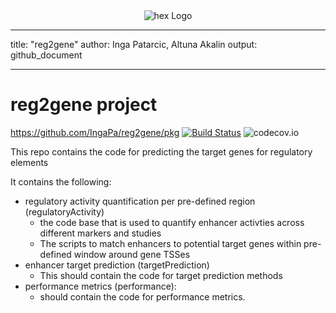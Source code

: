 <a name="logo"/>
<div align="center">
<img src="https://github.com/IngaPa/reg2gene/blob/inga_functions/pkg/inst/hex-reg2gene.png" alt="hex Logo"  ></img>
</a>
</div>



---
title: "reg2gene"
author: Inga Patarcic, Altuna Akalin
output: github_document

---

# reg2gene project
https://github.com/IngaPa/reg2gene/pkg
[![Build Status](https://travis-ci.org/IngaPa/reg2gene/pkg.svg?branch=master)](https://travis-ci.org/IngaPa/reg2gene/pkg)
![codecov.io](https://codecov.io/github/IngaPa/reg2gene/pkg/coverage.svg?branch=master)







This repo contains the code for predicting the target genes for regulatory elements

It contains the following:

-  regulatory activity quantification per pre-defined region (regulatoryActivity)
    - the code base that is used to quantify enhancer activties across different markers and studies
    - The scripts to match enhancers to potential target genes within pre-defined window around gene TSSes
- enhancer target prediction (targetPrediction)
    - This should contain the code for target prediction methods
- performance metrics (performance):
    - should contain the code for performance metrics.

